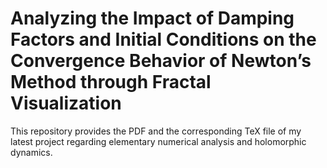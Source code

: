 # Analyzing the Impact of Damping Factors and Initial Conditions on the Convergence Behavior of Newton’s Method through Fractal Visualization
This repository provides the PDF and the corresponding TeX file of my latest project regarding elementary numerical analysis and holomorphic dynamics.
